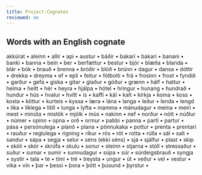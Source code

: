 ```yaml
---
title: Project:Cognates
reviewed: no
---
```


## Words with an English cognate 

akkúrat •
aleinn •
allir •
api •
austur •
báðir •
bakarí •
bakarí •
banani •
banki •
banna •
bein •
ber •
berfættur •
bestur •
bjór •
blæða •
blanda •
blár •
bók •
brauð •
brenna •
bróðir •
blóð •
brúnn •
dagur •
dansa •
dóttir •
drekka •
dreyma •
ef •
epli •
feitur •
fótbolti •
frá •
frosinn •
frost •
fyndið •
garður •
gefa •
giska •
gítar •
glaður •
góður •
grænn •
hálf •
hattur •
heima •
heitt •
hér •
heyra •
hjálpa •
hótel •
hringur •
hunang •
hundrað •
hundur •
hús •
hvalur •
hvítt •
ís •
kaffi •
kál •
kalt •
kirkja •
koma •
koss •
kosta •
köttur •
kurteis •
kyssa •
læra •
lána •
langa •
leður •
lenda •
lengd •
líka •
líklega •
lítill •
lunga •
lyfta •
mamma •
mánudagur •
meina •
meiri •
mest •
mínúta •
mistök •
mjólk •
mús •
nakinn •
nef •
norður •
nótt •
núðlur •
númer •
opinn •
opna •
orð •
ormur •
pabbi •
panna •
partí •
partur •
pása •
persónulega •
píanó •
plana •
pönnukaka •
pottur •
prenta •
prentari •
rauður •
reglulega •
rigning •
ríkur •
rós •
rót •
rotta •
rúlla •
sál •
salt •
sandur •
sápa •
segja •
selur •
séns (ekki séns) •
sjá •
sjálfur •
plast •
skip •
skóli •
skór •
skrúfa •
skulu •
sonur •
steinn •
stjarna •
stóll •
stressaður •
suður •
sumar •
sumir •
sunnudagur •
súpa •
súr •
súrdeigsbrauð •
syngja •
systir •
tala •
te •
tími •
tré •
treysta •
ungur •
út •
veður •
vel •
vestur •
vika •
vín •
þar •
þessi •
þora •
þótt •
þúsund •
þyrstur •

